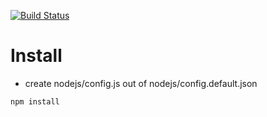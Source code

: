 [![Build Status](https://travis-ci.org/brainexe/boatcontrol.svg?branch=master)](https://travis-ci.org/brainexe/boatcontrol)

# Install
- create nodejs/config.js out of nodejs/config.default.json
```
npm install
```

